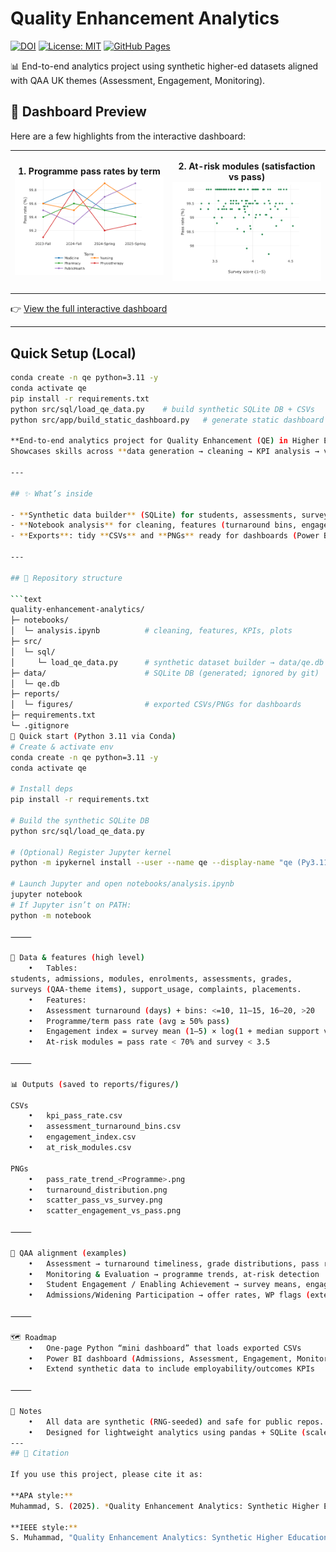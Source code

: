 # Quality Enhancement Analytics
[![DOI](https://zenodo.org/badge/DOI/10.5281/zenodo.16937642.svg)](https://doi.org/10.5281/zenodo.16937642)
[![License: MIT](https://img.shields.io/badge/License-MIT-yellow.svg)](LICENSE)
[![GitHub Pages](https://img.shields.io/badge/Dashboard-Live-blue?logo=github)](https://hellosultan.github.io/quality-enhancement-analytics/)

📊 End-to-end analytics project using synthetic higher-ed datasets aligned with QAA UK themes (Assessment, Engagement, Monitoring).

## 📸 Dashboard Preview
Here are a few highlights from the interactive dashboard:

<table>
<tr>
<td align="center" width="50%">
  
**1. Programme pass rates by term**  
<img src="docs/screens/fig1_pass_rates.png" width="100%" alt="Programme pass rates">

</td>
<td align="center" width="50%">

**2. At-risk modules (satisfaction vs pass)**  
<img src="docs/screens/fig4_at_risk.png" width="100%" alt="At-risk modules">

</td>
</tr>
</table>

👉 [View the full interactive dashboard](https://hellosultan.github.io/quality-enhancement-analytics/)

---

## Quick Setup (Local)

```bash
conda create -n qe python=3.11 -y
conda activate qe
pip install -r requirements.txt
python src/sql/load_qe_data.py    # build synthetic SQLite DB + CSVs
python src/app/build_static_dashboard.py   # generate static dashboard

**End-to-end analytics project for Quality Enhancement (QE) in Higher Education**, using **synthetic datasets** aligned with **QAA UK** themes.  
Showcases skills across **data generation → cleaning → KPI analysis → visualization/dashboard**.

---

## ✨ What’s inside

- **Synthetic data builder** (SQLite) for students, assessments, surveys, support usage, etc.  
- **Notebook analysis** for cleaning, features (turnaround bins, engagement index), and KPIs.  
- **Exports**: tidy **CSVs** and **PNGs** ready for dashboards (Power BI or Python).  

---

## 📁 Repository structure

```text
quality-enhancement-analytics/
├─ notebooks/
│  └─ analysis.ipynb          # cleaning, features, KPIs, plots
├─ src/
│  └─ sql/
│     └─ load_qe_data.py      # synthetic dataset builder → data/qe.db
├─ data/                      # SQLite DB (generated; ignored by git)
│  └─ qe.db
├─ reports/
│  └─ figures/                # exported CSVs/PNGs for dashboards
├─ requirements.txt
└─ .gitignore
🚀 Quick start (Python 3.11 via Conda)
# Create & activate env
conda create -n qe python=3.11 -y
conda activate qe

# Install deps
pip install -r requirements.txt

# Build the synthetic SQLite DB
python src/sql/load_qe_data.py

# (Optional) Register Jupyter kernel
python -m ipykernel install --user --name qe --display-name "qe (Py3.11)"

# Launch Jupyter and open notebooks/analysis.ipynb
jupyter notebook
# If Jupyter isn’t on PATH:
python -m notebook

⸻

🧪 Data & features (high level)
	•	Tables:
students, admissions, modules, enrolments, assessments, grades,
surveys (QAA-theme items), support_usage, complaints, placements.
	•	Features:
	•	Assessment turnaround (days) + bins: <=10, 11–15, 16–20, >20
	•	Programme/term pass rate (avg ≥ 50% pass)
	•	Engagement index = survey mean (1–5) × log(1 + median support visits)
	•	At-risk modules = pass rate < 70% and survey < 3.5

⸻

📊 Outputs (saved to reports/figures/)

CSVs
	•	kpi_pass_rate.csv
	•	assessment_turnaround_bins.csv
	•	engagement_index.csv
	•	at_risk_modules.csv

PNGs
	•	pass_rate_trend_<Programme>.png
	•	turnaround_distribution.png
	•	scatter_pass_vs_survey.png
	•	scatter_engagement_vs_pass.png

⸻

🧭 QAA alignment (examples)
	•	Assessment → turnaround timeliness, grade distributions, pass rates
	•	Monitoring & Evaluation → programme trends, at-risk detection
	•	Student Engagement / Enabling Achievement → survey means, engagement index
	•	Admissions/Widening Participation → offer rates, WP flags (extendable)

⸻

🗺️ Roadmap
	•	One-page Python “mini dashboard” that loads exported CSVs
	•	Power BI dashboard (Admissions, Assessment, Engagement, Monitoring tabs)
	•	Extend synthetic data to include employability/outcomes KPIs

⸻

🤝 Notes
	•	All data are synthetic (RNG-seeded) and safe for public repos.
	•	Designed for lightweight analytics using pandas + SQLite (scale up to Spark only if needed).
---
## 📌 Citation

If you use this project, please cite it as:

**APA style:**
Muhammad, S. (2025). *Quality Enhancement Analytics: Synthetic Higher Education Data Aligned to QAA UK Themes*. Zenodo. https://doi.org/10.5281/zenodo.16937642

**IEEE style:**
S. Muhammad, "Quality Enhancement Analytics: Synthetic Higher Education Data Aligned to QAA UK Themes," Zenodo, 2025. [Online]. Available: https://doi.org/10.5281/zenodo.16937642